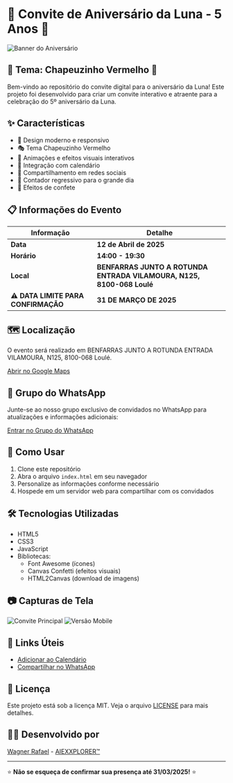 # 🎂 Convite de Aniversário da Luna - 5 Anos 🎂

![Banner do Aniversário](img/luna.jpg)

## 🧢 Tema: Chapeuzinho Vermelho 🧢

Bem-vindo ao repositório do convite digital para o aniversário da Luna! Este projeto foi desenvolvido para criar um convite interativo e atraente para a celebração do 5º aniversário da Luna.

## ✨ Características

- 🎨 Design moderno e responsivo
- 🎭 Tema Chapeuzinho Vermelho
- 🎉 Animações e efeitos visuais interativos
- 📅 Integração com calendário
- 📱 Compartilhamento em redes sociais
- 🎯 Contador regressivo para o grande dia
- 🎊 Efeitos de confete

## 📋 Informações do Evento

| Informação | Detalhe |
|------------|---------|
| **Data** | **12 de Abril de 2025** |
| **Horário** | **14:00 - 19:30** |
| **Local** | **BENFARRAS JUNTO A ROTUNDA ENTRADA VILAMOURA, N125, 8100-068 Loulé** |
| **⚠️ DATA LIMITE PARA CONFIRMAÇÃO** | **31 DE MARÇO DE 2025** |

## 🗺️ Localização

O evento será realizado em BENFARRAS JUNTO A ROTUNDA ENTRADA VILAMOURA, N125, 8100-068 Loulé.

[Abrir no Google Maps](https://maps.app.goo.gl/PnmqNzESqUZmKyWZ7?g_st=com.google.maps.preview.copy)

## 📱 Grupo do WhatsApp

Junte-se ao nosso grupo exclusivo de convidados no WhatsApp para atualizações e informações adicionais:

[Entrar no Grupo do WhatsApp](https://chat.whatsapp.com/knuzgxmxfr27ereymezhzl)

## 🚀 Como Usar

1. Clone este repositório
2. Abra o arquivo `index.html` em seu navegador
3. Personalize as informações conforme necessário
4. Hospede em um servidor web para compartilhar com os convidados

## 🛠️ Tecnologias Utilizadas

- HTML5
- CSS3
- JavaScript
- Bibliotecas:
  - Font Awesome (ícones)
  - Canvas Confetti (efeitos visuais)
  - HTML2Canvas (download de imagens)

## 📷 Capturas de Tela

![Convite Principal](screenshots/convite.png)
![Versão Mobile](screenshots/mobile.png)

## 🔗 Links Úteis

- [Adicionar ao Calendário](https://calendar.google.com/calendar/render?action=TEMPLATE&text=Anivers%C3%A1rio%20da%20Luna%20-%205%20anos&dates=20250412T140000/20250412T193000&details=Festa%20de%20anivers%C3%A1rio%20da%20Luna%20com%20tema%20Chapeuzinho%20Vermelho&location=BENFARRAS%20JUNTO%20A%20ROTUNDA%20ENTRADA%20VILAMOURA%2C%20N125%2C%208100-068%20Loul%C3%A9)
- [Compartilhar no WhatsApp](https://wa.me/?text=Venha%20para%20o%20anivers%C3%A1rio%20da%20Luna!%20%F0%9F%8E%82%20Dia%2012/04/2025%20%C3%A0s%2014h.%20Tema%3A%20Chapeuzinho%20Vermelho%20%F0%9F%A7%A2)

## 📝 Licença

Este projeto está sob a licença MIT. Veja o arquivo [LICENSE](LICENSE) para mais detalhes.

## 👨‍💻 Desenvolvido por

[Wagner Rafael](https://www.linkedin.com/in/aiexxplore/) - [AIEXXPLORER™](https://github.com/aiexxplorer)

---

⭐ **Não se esqueça de confirmar sua presença até 31/03/2025!** ⭐ 